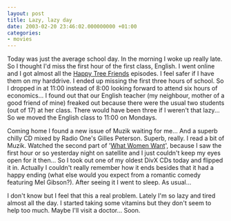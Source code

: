```yaml
---
layout: post
title: Lazy, lazy day
date: 2003-02-20 23:46:02.000000000 +01:00
categories:
- movies
---
```

Today was just the average school day. In the morning I woke up really late. So I thought I'd miss the first hour of the first class, English. I went online and I got almost all the <a href="http://www.happytreefriends.com/watch_episodes/index.html" title="Cute, cuddly animals whose daily adventures always end up going horribly wrong.">Happy Tree Friends</a> episodes. I feel safer if I have them on my harddrive. I ended up missing the first three hours of school. So I dropped in at 11:00 instead of 8:00 looking forward to attend six hours of economics... I found out that our English teacher (my neighbour, mother of a good friend of mine) freaked out because there were the usual two students (out of 17) at her class. There would have been three if I weren't that lazy... So we moved the English class to 11:00 on Mondays.

Coming home I found a new issue of Muzik waiting for me... And a superb chilly CD mixed by Radio One's Gilles Peterson. Superb, really. I read a bit of Muzik. Watched the second part of '<a href="http://imdb.com/Title?0207201">What Women Want</a>', because I saw the first hour or so yesterday night on satellite and I just couldn't keep my eyes open for it then... So I took out one of my oldest DivX CDs today and flipped it in. Actually I couldn't really remember how it ends besides that it had a happy ending (what else would you expect from a romantic comedy featuring Mel Gibson?). After seeing it I went to sleep. As usual...

I don't know but I feel that this a real problem. Lately I'm so lazy and tired almost all the day. I started taking some vitamins but they don't seem to help too much. Maybe I'll visit a doctor... Soon.
